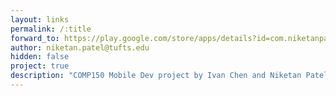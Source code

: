 ```yaml
---
layout: links
permalink: /:title
forward_to: https://play.google.com/store/apps/details?id=com.niketanpatel.mcandroid
author: niketan.patel@tufts.edu
hidden: false
project: true
description: "COMP150 Mobile Dev project by Ivan Chen and Niketan Patel. Source: https://github.com/niketanpatel/flippr-android"
---
```

